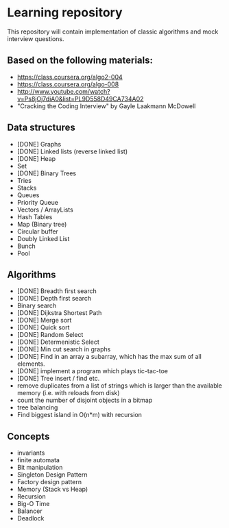 # Learning repository

This repository will contain implementation of classic algorithms and mock interview questions.

## Based on the following materials:
* https://class.coursera.org/algo2-004
* https://class.coursera.org/algo-008
* http://www.youtube.com/watch?v=Ps8jOj7diA0&list=PL9D558D49CA734A02
* "Cracking the Coding Interview" by Gayle Laakmann McDowell

## Data structures
* [DONE] Graphs
* [DONE] Linked lists (reverse linked list)
* [DONE] Heap
* Set
* [DONE] Binary Trees
* Tries
* Stacks
* Queues
* Priority Queue
* Vectors / ArrayLists
* Hash Tables
* Map (Binary tree)
* Circular buffer
* Doubly Linked List
* Bunch
* Pool

## Algorithms
* [DONE] Breadth first search
* [DONE] Depth first search
* Binary search
* [DONE] Dijkstra Shortest Path
* [DONE] Merge sort
* [DONE] Quick sort
* [DONE] Random Select
* [DONE] Determenistic Select
* [DONE] Min cut search in graphs
* [DONE] Find in an array a subarray, which has the max sum of all elements.
* [DONE] implement a program which plays tic-tac-toe
* [DONE] Tree insert / find etc.
* remove duplicates from a list of strings which is larger than the available memory (i.e. with reloads from disk)
* count the number of disjoint objects in a bitmap
* tree balancing
* Find biggest island in O(n*m) with recursion

## Concepts
* invariants
* finite automata
* Bit manipulation
* Singleton Design Pattern
* Factory design pattern
* Memory (Stack vs Heap)
* Recursion
* Big-O Time
* Balancer
* Deadlock
